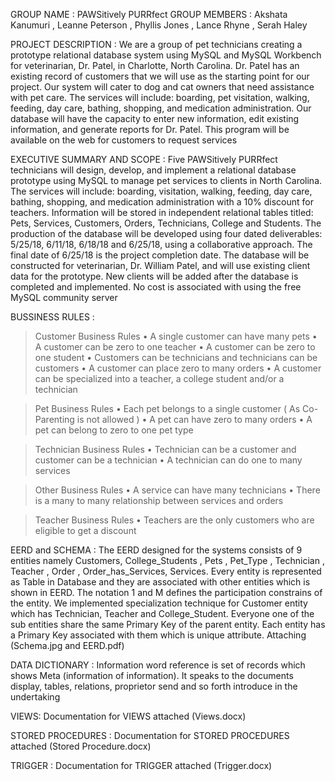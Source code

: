 GROUP NAME : PAWSitively PURRfect
GROUP MEMBERS : Akshata Kanumuri , Leanne Peterson , Phyllis Jones , Lance Rhyne , Serah Haley


PROJECT DESCRIPTION :
We are a group of pet technicians creating a prototype relational database system using MySQL and MySQL Workbench for veterinarian, Dr. Patel, in Charlotte, North Carolina. Dr. Patel has an existing record of customers that we will use as the starting point for our project. Our system will cater to dog and cat owners that need assistance with pet care. The services will include: boarding, pet visitation, walking, feeding, day care, bathing, shopping, and medication administration. Our database will have the capacity to enter new information, edit existing information, and generate reports for Dr. Patel. This program will be available on the web for customers to request services


EXECUTIVE SUMMARY AND SCOPE :
Five PAWSitively PURRfect technicians will design, develop, and implement a relational database prototype using MySQL to manage pet services to clients in North Carolina. The services will include: boarding, visitation, walking, feeding, day care, bathing, shopping, and medication administration with a 10% discount for teachers. Information will be stored in independent relational tables titled: Pets, Services, Customers, Orders, Technicians, College and Students. The production of the database will be developed using four dated deliverables: 5/25/18, 6/11/18, 6/18/18 and 6/25/18, using a collaborative approach. The final date of 6/25/18 is the project completion date. The database will be constructed for veterinarian, Dr. William Patel, and will use existing client data for the prototype. New clients will be added after the database is completed and implemented. No cost is associated with using the free MySQL community server


BUSSINESS RULES :
> Customer Business Rules 
•	A single customer can have many pets 
•	A customer can be zero to one teacher
•	A customer can be zero to one student
•	Customers can be technicians and technicians can be customers
•	A customer can place zero to many orders
•	A customer can be specialized into a teacher, a college student and/or a technician 

> Pet Business Rules 
•	Each pet belongs to a single customer ( As Co-Parenting is not allowed )
•	A pet can have zero to many orders
•	A pet can belong to zero to one pet type

> Technician Business Rules 
•	Technician can be a customer and customer can be a technician
•	A technician can do one to many services

> Other Business Rules 
•	A service can have many technicians
•	There is a many to many relationship between services and orders

> Teacher Business Rules 
•	Teachers are the only customers who are eligible to get a discount

EERD and SCHEMA :
The EERD designed for the systems consists of 9 entities namely Customers, College_Students , Pets , Pet_Type , Technician , Teacher , Order , Order_has_Services, Services. Every entity is represented as Table in Database and they are associated with other entities which is shown in EERD. The notation 1 and M defines the participation constrains of the entity. We implemented specialization technique for Customer entity which has Technician, Teacher and College_Student. Everyone one of the sub entities share the same Primary Key of the parent entity. Each entity has a Primary Key associated with them which is unique attribute.
Attaching (Schema.jpg and EERD.pdf)


DATA DICTIONARY :
Information word reference is set of records which shows Meta (information of information). It speaks to the documents display, tables, relations, proprietor send and so forth introduce in the undertaking


VIEWS:
Documentation for VIEWS attached (Views.docx)


STORED PROCEDURES :
Documentation for STORED PROCEDURES attached (Stored Procedure.docx)

TRIGGER :
Documentation for TRIGGER attached (Trigger.docx)
